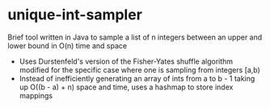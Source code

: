 # unique-int-sampler
Brief tool written in Java to sample a list of n integers between an upper and lower bound in O(n) time and space

- Uses Durstenfeld's version of the Fisher-Yates shuffle algorithm modified for the specific case where one is sampling from integers [a,b)
- Instead of inefficiently generating an array of ints from a to b - 1 taking up O((b - a) + n) space and time, uses a hashmap to store index mappings
